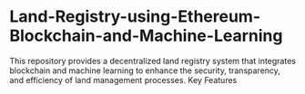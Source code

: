 # Land-Registry-using-Ethereum-Blockchain-and-Machine-Learning
This repository provides a decentralized land registry system that integrates blockchain and machine learning to enhance the security, transparency, and efficiency of land management processes.  Key Features
